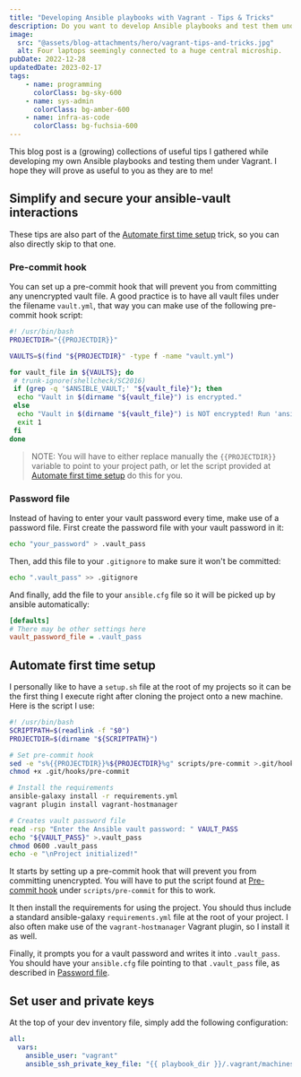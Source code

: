 ```yaml
---
title: "Developing Ansible playbooks with Vagrant - Tips & Tricks"
description: Do you want to develop Ansible playbooks and test them under Vagrant? Here are some random tips&tricks
image:
  src: "@assets/blog-attachments/hero/vagrant-tips-and-tricks.jpg"
  alt: Four laptops seemingly connected to a huge central microship.
pubDate: 2022-12-28
updatedDate: 2023-02-17
tags:
    - name: programming
      colorClass: bg-sky-600
    - name: sys-admin
      colorClass: bg-amber-600
    - name: infra-as-code
      colorClass: bg-fuchsia-600
---
```


This blog post is a (growing) collections of useful tips I gathered while developing my own Ansible playbooks and testing them under Vagrant. I hope they will prove as useful to you as they are to me!

## Simplify and secure your ansible-vault interactions

These tips are also part of the [Automate first time setup](#automate-first-time-setup) trick, so you can also directly skip to that one.

### Pre-commit hook

You can set up a pre-commit hook that will prevent you from committing any unencrypted vault file. A good practice is to have all vault files under the filename `vault.yml`, that way you can make use of the following pre-commit hook script:

```bash
#! /usr/bin/bash
PROJECTDIR="{{PROJECTDIR}}"

VAULTS=$(find "${PROJECTDIR}" -type f -name "vault.yml")

for vault_file in ${VAULTS}; do
 # trunk-ignore(shellcheck/SC2016)
 if (grep -q '$ANSIBLE_VAULT;' "${vault_file}"); then
  echo "Vault in $(dirname "${vault_file}") is encrypted."
 else
  echo "Vault in $(dirname "${vault_file}") is NOT encrypted! Run 'ansible-vault encrypt ${vault_file}' and try again."
  exit 1
 fi
done
```

> NOTE: You will have to either replace manually the `{{PROJECTDIR}}` variable to point to your project path, or let the script provided at [Automate first time setup](#automate-first-time-setup) do this for you.

### Password file

Instead of having to enter your vault password every time, make use of a password file. First create the password file with your vault password in it:

```bash
echo "your_password" > .vault_pass
```

Then, add this file to your `.gitignore` to make sure it won't be committed:

```bash
echo ".vault_pass" >> .gitignore
```

And finally, add the file to your `ansible.cfg` file so it will be picked up by ansible automatically:

```ini
[defaults]
# There may be other settings here
vault_password_file = .vault_pass
```

## Automate first time setup

I personally like to have a `setup.sh` file at the root of my projects so it can be the first thing I execute right after cloning the project onto a new machine. Here is the script I use:

```bash
#! /usr/bin/bash
SCRIPTPATH=$(readlink -f "$0")
PROJECTDIR=$(dirname "${SCRIPTPATH}")

# Set pre-commit hook
sed -e "s%{{PROJECTDIR}}%${PROJECTDIR}%g" scripts/pre-commit >.git/hooks/pre-commit
chmod +x .git/hooks/pre-commit

# Install the requirements
ansible-galaxy install -r requirements.yml
vagrant plugin install vagrant-hostmanager

# Creates vault password file
read -rsp "Enter the Ansible vault password: " VAULT_PASS
echo "${VAULT_PASS}" >.vault_pass
chmod 0600 .vault_pass
echo -e "\nProject initialized!"
```

It starts by setting up a pre-commit hook that will prevent you from committing unencrypted. You will have to put the script found at [Pre-commit hook](#pre-commit-hook) under `scripts/pre-commit` for this to work.

It then install the requirements for using the project. You should thus include a standard ansible-galaxy `requirements.yml` file at the root of your project. I also often make use of the `vagrant-hostmanager` Vagrant plugin, so I install it as well.

Finally, it prompts you for a vault password and writes it into `.vault_pass`. You should have your `ansible.cfg` file pointing to that `.vault_pass` file, as described in [Password file](#password-file).

## Set user and private keys

At the top of your dev inventory file, simply add the following configuration:

```yaml
all:
  vars:
    ansible_user: "vagrant"
    ansible_ssh_private_key_file: "{{ playbook_dir }}/.vagrant/machines/{{ inventory_hostname }}/virtualbox/private_key"
```
